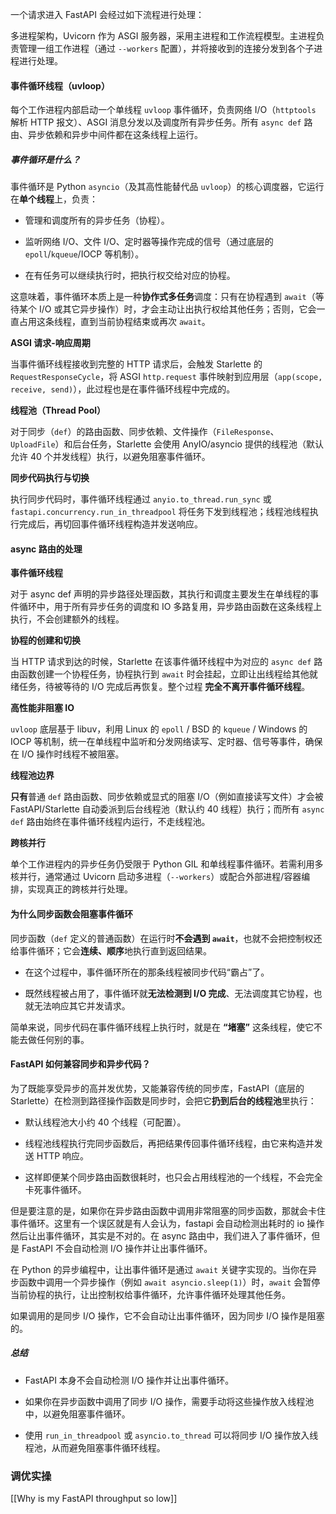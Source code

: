一个请求进入 FastAPI 会经过如下流程进行处理：

多进程架构，Uvicorn 作为 ASGI 服务器，采用主进程和工作流程模型。主进程负责管理一组工作进程（通过 `--workers` 配置），并将接收到的连接分发到各个子进程进行处理。

#### 事件循环线程（uvloop）

每个工作进程内部启动一个单线程 `uvloop` 事件循环，负责网络 I/O（`httptools` 解析 HTTP 报文）、ASGI 消息分发以及调度所有异步任务。所有 `async def` 路由、异步依赖和异步中间件都在这条线程上运行。
##### 事件循环是什么？

事件循环是 Python `asyncio`（及其高性能替代品 `uvloop`）的核心调度器，它运行在**单个线程**上，负责：

- 管理和调度所有的异步任务（协程）。

- 监听网络 I/O、文件 I/O、定时器等操作完成的信号（通过底层的 `epoll`/`kqueue`/IOCP 等机制）。

- 在有任务可以继续执行时，把执行权交给对应的协程。

这意味着，事件循环本质上是一种**协作式多任务**调度：只有在协程遇到 `await`（等待某个 I/O 或其它异步操作）时，才会主动让出执行权给其他任务；否则，它会一直占用这条线程，直到当前协程结束或再次 `await`。

**ASGI 请求-响应周期**  

当事件循环线程接收到完整的 HTTP 请求后，会触发 Starlette 的 `RequestResponseCycle`，将 ASGI `http.request` 事件映射到应用层（`app(scope, receive, send)`），此过程也是在事件循环线程中完成的。

**线程池（Thread Pool）**  

对于同步（`def`）的路由函数、同步依赖、文件操作（`FileResponse`、`UploadFile`）和后台任务，Starlette 会使用 AnyIO/asyncio 提供的线程池（默认允许 40 个并发线程）执行，以避免阻塞事件循环。

**同步代码执行与切换**

执行同步代码时，事件循环线程通过 `anyio.to_thread.run_sync` 或 `fastapi.concurrency.run_in_threadpool` 将任务下发到线程池；线程池线程执行完成后，再切回事件循环线程构造并发送响应。

#### async 路由的处理

**事件循环线程**

对于 async def 声明的异步路径处理函数，其执行和调度主要发生在单线程的事件循环中，用于所有异步任务的调度和 IO 多路复用，异步路由函数在这条线程上执行，不会创建额外的线程。

**协程的创建和切换**

当 HTTP 请求到达的时候，Starlette 在该事件循环线程中为对应的 `async def` 路由函数创建一个协程任务，协程执行到 `await` 时会挂起，立即让出线程给其他就绪任务，待被等待的 I/O 完成后再恢复。整个过程 **完全不离开事件循环线程**。

**高性能非阻塞 IO**

`uvloop` 底层基于 libuv，利用 Linux 的 `epoll` / BSD 的 `kqueue` / Windows 的 IOCP 等机制，统一在单线程中监听和分发网络读写、定时器、信号等事件，确保在 I/O 操作时线程不被阻塞。

**线程池边界**

**只有**普通 `def` 路由函数、同步依赖或显式的阻塞 I/O（例如直接读写文件）才会被 FastAPI/Starlette 自动委派到后台线程池（默认约 40 线程）执行；而所有 `async def` 路由始终在事件循环线程内运行，不走线程池。

**跨核并行**

单个工作进程内的异步任务仍受限于 Python GIL 和单线程事件循环。若需利用多核并行，通常通过 Uvicorn 启动多进程（`--workers`）或配合外部进程/容器编排，实现真正的跨核并行处理。

#### 为什么同步函数会阻塞事件循环

同步函数（`def` 定义的普通函数）在运行时**不会遇到 `await`**，也就不会把控制权还给事件循环；它会**连续、顺序**地执行直到返回结果。

- 在这个过程中，事件循环所在的那条线程被同步代码“霸占”了。

- 既然线程被占用了，事件循环就**无法检测到 I/O 完成**、无法调度其它协程，也就无法响应其它并发请求。

简单来说，同步代码在事件循环线程上执行时，就是在 **“堵塞”** 这条线程，使它不能去做任何别的事。

#### FastAPI 如何兼容同步和异步代码？

为了既能享受异步的高并发优势，又能兼容传统的同步库，FastAPI（底层的 Starlette）在检测到路径操作函数是同步时，会把它**扔到后台的线程池**里执行：

- 默认线程池大小约 40 个线程（可配置）。

- 线程池线程执行完同步函数后，再把结果传回事件循环线程，由它来构造并发送 HTTP 响应。

- 这样即便某个同步路由函数很耗时，也只会占用线程池的一个线程，不会完全卡死事件循环。

但是要注意的是，如果你在异步路由函数中调用非常阻塞的同步函数，那就会卡住事件循环。这里有一个误区就是有人会认为，fastapi 会自动检测出耗时的 io 操作然后让出事件循环，其实是不对的。在 async 路由中，我们进入了事件循环，但是 FastAPI 不会自动检测 I/O 操作并让出事件循环。

在 Python 的异步编程中，让出事件循环是通过 `await` 关键字实现的。当你在异步函数中调用一个异步操作（例如 `await asyncio.sleep(1)`）时，`await` 会暂停当前协程的执行，让出控制权给事件循环，允许事件循环处理其他任务。

如果调用的是同步 I/O 操作，它不会自动让出事件循环，因为同步 I/O 操作是阻塞的。

##### 总结

- FastAPI 本身不会自动检测 I/O 操作并让出事件循环。

- 如果你在异步函数中调用了同步 I/O 操作，需要手动将这些操作放入线程池中，以避免阻塞事件循环。

- 使用 `run_in_threadpool` 或 `asyncio.to_thread` 可以将同步 I/O 操作放入线程池，从而避免阻塞事件循环线程。

### 调优实操

[[Why is my FastAPI throughput so low]]

